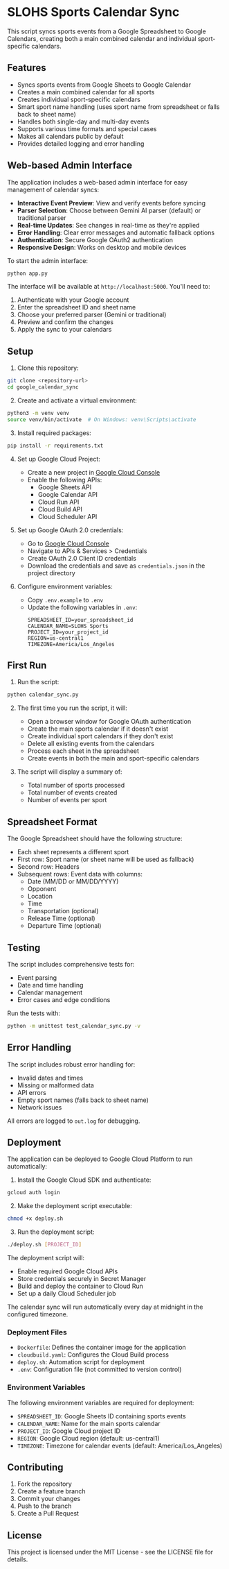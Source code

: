 # SLOHS Sports Calendar Sync

This script syncs sports events from a Google Spreadsheet to Google Calendars, creating both a main combined calendar and individual sport-specific calendars.

## Features

- Syncs sports events from Google Sheets to Google Calendar
- Creates a main combined calendar for all sports
- Creates individual sport-specific calendars
- Smart sport name handling (uses sport name from spreadsheet or falls back to sheet name)
- Handles both single-day and multi-day events
- Supports various time formats and special cases
- Makes all calendars public by default
- Provides detailed logging and error handling

## Web-based Admin Interface

The application includes a web-based admin interface for easy management of calendar syncs:

- **Interactive Event Preview**: View and verify events before syncing
- **Parser Selection**: Choose between Gemini AI parser (default) or traditional parser
- **Real-time Updates**: See changes in real-time as they're applied
- **Error Handling**: Clear error messages and automatic fallback options
- **Authentication**: Secure Google OAuth2 authentication
- **Responsive Design**: Works on desktop and mobile devices

To start the admin interface:
```bash
python app.py
```

The interface will be available at `http://localhost:5000`. You'll need to:
1. Authenticate with your Google account
2. Enter the spreadsheet ID and sheet name
3. Choose your preferred parser (Gemini or traditional)
4. Preview and confirm the changes
5. Apply the sync to your calendars

## Setup

1. Clone this repository:
```bash
git clone <repository-url>
cd google_calendar_sync
```

2. Create and activate a virtual environment:
```bash
python3 -m venv venv
source venv/bin/activate  # On Windows: venv\Scripts\activate
```

3. Install required packages:
```bash
pip install -r requirements.txt
```

4. Set up Google Cloud Project:
   - Create a new project in [Google Cloud Console](https://console.cloud.google.com)
   - Enable the following APIs:
     - Google Sheets API
     - Google Calendar API
     - Cloud Run API
     - Cloud Build API
     - Cloud Scheduler API

5. Set up Google OAuth 2.0 credentials:
   - Go to [Google Cloud Console](https://console.cloud.google.com)
   - Navigate to APIs & Services > Credentials
   - Create OAuth 2.0 Client ID credentials
   - Download the credentials and save as `credentials.json` in the project directory

6. Configure environment variables:
   - Copy `.env.example` to `.env`
   - Update the following variables in `.env`:
     ```
     SPREADSHEET_ID=your_spreadsheet_id
     CALENDAR_NAME=SLOHS Sports
     PROJECT_ID=your_project_id
     REGION=us-central1
     TIMEZONE=America/Los_Angeles
     ```

## First Run

1. Run the script:
```bash
python calendar_sync.py
```

2. The first time you run the script, it will:
   - Open a browser window for Google OAuth authentication
   - Create the main sports calendar if it doesn't exist
   - Create individual sport calendars if they don't exist
   - Delete all existing events from the calendars
   - Process each sheet in the spreadsheet
   - Create events in both the main and sport-specific calendars

3. The script will display a summary of:
   - Total number of sports processed
   - Total number of events created
   - Number of events per sport

## Spreadsheet Format

The Google Spreadsheet should have the following structure:
- Each sheet represents a different sport
- First row: Sport name (or sheet name will be used as fallback)
- Second row: Headers
- Subsequent rows: Event data with columns:
  - Date (MM/DD or MM/DD/YYYY)
  - Opponent
  - Location
  - Time
  - Transportation (optional)
  - Release Time (optional)
  - Departure Time (optional)

## Testing

The script includes comprehensive tests for:
- Event parsing
- Date and time handling
- Calendar management
- Error cases and edge conditions

Run the tests with:
```bash
python -m unittest test_calendar_sync.py -v
```

## Error Handling

The script includes robust error handling for:
- Invalid dates and times
- Missing or malformed data
- API errors
- Empty sport names (falls back to sheet name)
- Network issues

All errors are logged to `out.log` for debugging.

## Deployment

The application can be deployed to Google Cloud Platform to run automatically:

1. Install the Google Cloud SDK and authenticate:
```bash
gcloud auth login
```

2. Make the deployment script executable:
```bash
chmod +x deploy.sh
```

3. Run the deployment script:
```bash
./deploy.sh [PROJECT_ID]
```

The deployment script will:
- Enable required Google Cloud APIs
- Store credentials securely in Secret Manager
- Build and deploy the container to Cloud Run
- Set up a daily Cloud Scheduler job

The calendar sync will run automatically every day at midnight in the configured timezone.

### Deployment Files

- `Dockerfile`: Defines the container image for the application
- `cloudbuild.yaml`: Configures the Cloud Build process
- `deploy.sh`: Automation script for deployment
- `.env`: Configuration file (not committed to version control)

### Environment Variables

The following environment variables are required for deployment:
- `SPREADSHEET_ID`: Google Sheets ID containing sports events
- `CALENDAR_NAME`: Name for the main sports calendar
- `PROJECT_ID`: Google Cloud project ID
- `REGION`: Google Cloud region (default: us-central1)
- `TIMEZONE`: Timezone for calendar events (default: America/Los_Angeles)

## Contributing

1. Fork the repository
2. Create a feature branch
3. Commit your changes
4. Push to the branch
5. Create a Pull Request

## License

This project is licensed under the MIT License - see the LICENSE file for details. 